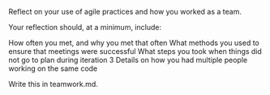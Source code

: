 Reflect on your use of agile practices and how you worked as a team.

Your reflection should, at a minimum, include:


How often you met, and why you met that often
What methods you used to ensure that meetings were successful
What steps you took when things did not go to plan during iteration 3
Details on how you had multiple people working on the same code 


Write this in teamwork.md.